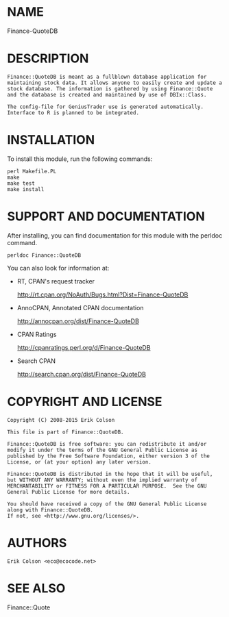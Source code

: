 # NAME

Finance-QuoteDB

# DESCRIPTION

    Finance::QuoteDB is meant as a fullblown database application for
    maintaining stock data. It allows anyone to easily create and update a
    stock database. The information is gathered by using Finance::Quote
    and the database is created and maintained by use of DBIx::Class.

    The config-file for GeniusTrader use is generated automatically.
    Interface to R is planned to be integrated.


# INSTALLATION

To install this module, run the following commands:

    perl Makefile.PL
    make
    make test
    make install

# SUPPORT AND DOCUMENTATION

After installing, you can find documentation for this module with the
perldoc command.

    perldoc Finance::QuoteDB

You can also look for information at:

- RT, CPAN's request tracker

    http://rt.cpan.org/NoAuth/Bugs.html?Dist=Finance-QuoteDB

- AnnoCPAN, Annotated CPAN documentation

    http://annocpan.org/dist/Finance-QuoteDB

- CPAN Ratings

    http://cpanratings.perl.org/d/Finance-QuoteDB

- Search CPAN

    http://search.cpan.org/dist/Finance-QuoteDB


# COPYRIGHT AND LICENSE #

    Copyright (C) 2008-2015 Erik Colson

    This file is part of Finance::QuoteDB.

    Finance::QuoteDB is free software: you can redistribute it and/or
    modify it under the terms of the GNU General Public License as
    published by the Free Software Foundation, either version 3 of the
    License, or (at your option) any later version.

    Finance::QuoteDB is distributed in the hope that it will be useful,
    but WITHOUT ANY WARRANTY; without even the implied warranty of
    MERCHANTABILITY or FITNESS FOR A PARTICULAR PURPOSE.  See the GNU
    General Public License for more details.

    You should have received a copy of the GNU General Public License
    along with Finance::QuoteDB.
    If not, see <http://www.gnu.org/licenses/>.

# AUTHORS

    Erik Colson <eco@ecocode.net>

# SEE ALSO

Finance::Quote
